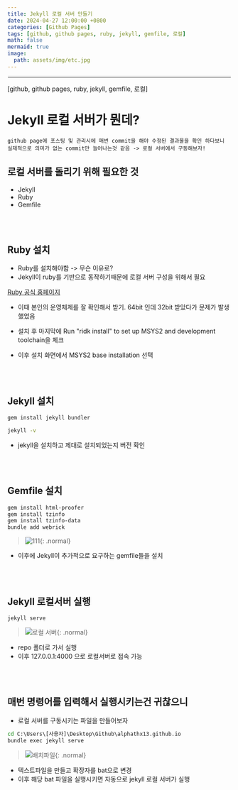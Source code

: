 ```yaml
---
title: Jekyll 로컬 서버 만들기
date: 2024-04-27 12:00:00 +0800
categories: [Github Pages]
tags: [github, github pages, ruby, jekyll, gemfile, 로컬]
math: false
mermaid: true
image:
  path: assets/img/etc.jpg
---
```


<hr style="border:1px solid white">
[github, github pages, ruby, jekyll, gemfile, 로컬]

# Jekyll 로컬 서버가 뭔데?
```
github page에 포스팅 및 관리시에 매번 commit을 해야 수정된 결과물을 확인 하다보니
실제적으로 의미가 없는 commit만 늘어나는것 같음 -> 로컬 서버에서 구동해보자!
```

## 로컬 서버를 돌리기 위해 필요한 것
- Jekyll
- Ruby
- Gemfile

<br/><br/>

## Ruby 설치
- Ruby를 설치해야함 -> 무슨 이유로?
- Jekyll이 ruby를 기반으로 동작하기때문에 로컬 서버 구성을 위해서 필요

[Ruby 공식 홈페이지](https://rubyinstaller.org/downloads/)

- 이때 본인의 운영체제를 잘 확인해서 받기. 64bit 인데 32bit 받았다가 문제가 발생했었음

- 설치 후 마지막에 Run "ridk install" to set up MSYS2 and development toolchain을 체크

- 이후 설치 화면에서 MSYS2 base installation 선택

<br/><br/>

## Jekyll 설치

```bash
gem install jekyll bundler

jekyll -v
```
- jekyll을 설치하고 제대로 설치되었는지 버전 확인

<br/><br/>

## Gemfile 설치

```bash
gem install html-proofer
gem install tzinfo
gem install tzinfo-data
bundle add webrick
```
> ![111](https://github.com/alphathx13/alphathx13.github.io/assets/163115993/8bed7d65-9f75-4943-b056-d7a6ece94b6e){: .normal}
- 이후에 Jekyll이 추가적으로 요구하는 gemfile들을 설치

<br/><br/>

## Jekyll 로컬서버 실행
```
jekyll serve
```
> ![로컬 서버](https://github.com/alphathx13/alphathx13.github.io/assets/163115993/b722cfe0-171e-4271-8193-cad60a6a2214){: .normal}
- repo 폴더로 가서 실행
- 이후 127.0.0.1:4000 으로 로컬서버로 접속 가능

<br/><br/>

## 매번 명령어를 입력해서 실행시키는건 귀찮으니
- 로컬 서버를 구동시키는 파일을 만들어보자

```bat
cd C:\Users\[사용자]\Desktop\Github\alphathx13.github.io
bundle exec jekyll serve
```
> ![배치파일](https://github.com/alphathx13/alphathx13.github.io/assets/163115993/ca219f03-a59e-4cc5-8771-59fb4e0cc3b0){: .normal}

- 텍스트파일을 만들고 확장자를 bat으로 변경
- 이후 해당 bat 파일을 실행시키면 자동으로 jekyll 로컬 서버가 실행
